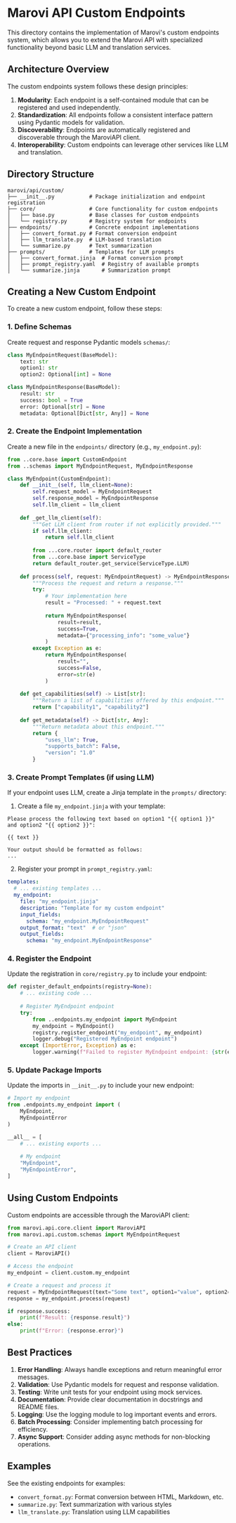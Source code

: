 # Marovi API Custom Endpoints

This directory contains the implementation of Marovi's custom endpoints system, which allows you to extend the Marovi API with specialized functionality beyond basic LLM and translation services.

## Architecture Overview

The custom endpoints system follows these design principles:

1. **Modularity**: Each endpoint is a self-contained module that can be registered and used independently.
2. **Standardization**: All endpoints follow a consistent interface pattern using Pydantic models for validation.
3. **Discoverability**: Endpoints are automatically registered and discoverable through the MaroviAPI client.
4. **Interoperability**: Custom endpoints can leverage other services like LLM and translation.

## Directory Structure

```
marovi/api/custom/
├── __init__.py           # Package initialization and endpoint registration
├── core/                 # Core functionality for custom endpoints
│   ├── base.py           # Base classes for custom endpoints
│   └── registry.py       # Registry system for endpoints
├── endpoints/            # Concrete endpoint implementations
│   ├── convert_format.py # Format conversion endpoint
│   ├── llm_translate.py  # LLM-based translation
│   └── summarize.py      # Text summarization
├── prompts/              # Templates for LLM prompts
│   ├── convert_format.jinja  # Format conversion prompt
│   ├── prompt_registry.yaml  # Registry of available prompts
│   └── summarize.jinja       # Summarization prompt
```

## Creating a New Custom Endpoint

To create a new custom endpoint, follow these steps:

### 1. Define Schemas

Create request and response Pydantic models `schemas/`:

```python
class MyEndpointRequest(BaseModel):
    text: str
    option1: str
    option2: Optional[int] = None

class MyEndpointResponse(BaseModel):
    result: str
    success: bool = True
    error: Optional[str] = None
    metadata: Optional[Dict[str, Any]] = None
```

### 2. Create the Endpoint Implementation

Create a new file in the `endpoints/` directory (e.g., `my_endpoint.py`):

```python
from ..core.base import CustomEndpoint
from ..schemas import MyEndpointRequest, MyEndpointResponse

class MyEndpoint(CustomEndpoint):
    def __init__(self, llm_client=None):
        self.request_model = MyEndpointRequest
        self.response_model = MyEndpointResponse
        self.llm_client = llm_client
        
    def _get_llm_client(self):
        """Get LLM client from router if not explicitly provided."""
        if self.llm_client:
            return self.llm_client
        
        from ...core.router import default_router
        from ...core.base import ServiceType
        return default_router.get_service(ServiceType.LLM)
    
    def process(self, request: MyEndpointRequest) -> MyEndpointResponse:
        """Process the request and return a response."""
        try:
            # Your implementation here
            result = "Processed: " + request.text
            
            return MyEndpointResponse(
                result=result,
                success=True,
                metadata={"processing_info": "some_value"}
            )
        except Exception as e:
            return MyEndpointResponse(
                result="",
                success=False,
                error=str(e)
            )
    
    def get_capabilities(self) -> List[str]:
        """Return a list of capabilities offered by this endpoint."""
        return ["capability1", "capability2"]
    
    def get_metadata(self) -> Dict[str, Any]:
        """Return metadata about this endpoint."""
        return {
            "uses_llm": True,
            "supports_batch": False,
            "version": "1.0"
        }
```

### 3. Create Prompt Templates (if using LLM)

If your endpoint uses LLM, create a Jinja template in the `prompts/` directory:

1. Create a file `my_endpoint.jinja` with your template:
```jinja
Please process the following text based on option1 "{{ option1 }}" 
and option2 "{{ option2 }}":

{{ text }}

Your output should be formatted as follows:
...
```

2. Register your prompt in `prompt_registry.yaml`:
```yaml
templates:
  # ... existing templates ...
  my_endpoint:
    file: "my_endpoint.jinja"
    description: "Template for my custom endpoint"
    input_fields:
      schema: "my_endpoint.MyEndpointRequest"
    output_format: "text"  # or "json"
    output_fields:
      schema: "my_endpoint.MyEndpointResponse"
```

### 4. Register the Endpoint

Update the registration in `core/registry.py` to include your endpoint:

```python
def register_default_endpoints(registry=None):
    # ... existing code ...
    
    # Register MyEndpoint endpoint
    try:
        from ..endpoints.my_endpoint import MyEndpoint
        my_endpoint = MyEndpoint()
        registry.register_endpoint("my_endpoint", my_endpoint)
        logger.debug("Registered MyEndpoint endpoint")
    except (ImportError, Exception) as e:
        logger.warning(f"Failed to register MyEndpoint endpoint: {str(e)}")
```

### 5. Update Package Imports

Update the imports in `__init__.py` to include your new endpoint:

```python
# Import my endpoint
from .endpoints.my_endpoint import (
    MyEndpoint,
    MyEndpointError
)

__all__ = [
    # ... existing exports ...
    
    # My endpoint
    "MyEndpoint",
    "MyEndpointError",
]
```

## Using Custom Endpoints

Custom endpoints are accessible through the MaroviAPI client:

```python
from marovi.api.core.client import MaroviAPI
from marovi.api.custom.schemas import MyEndpointRequest

# Create an API client
client = MaroviAPI()

# Access the endpoint
my_endpoint = client.custom.my_endpoint

# Create a request and process it
request = MyEndpointRequest(text="Some text", option1="value", option2=42)
response = my_endpoint.process(request)

if response.success:
    print(f"Result: {response.result}")
else:
    print(f"Error: {response.error}")
```

## Best Practices

1. **Error Handling**: Always handle exceptions and return meaningful error messages.
2. **Validation**: Use Pydantic models for request and response validation.
3. **Testing**: Write unit tests for your endpoint using mock services.
4. **Documentation**: Provide clear documentation in docstrings and README files.
5. **Logging**: Use the logging module to log important events and errors.
6. **Batch Processing**: Consider implementing batch processing for efficiency.
7. **Async Support**: Consider adding async methods for non-blocking operations.

## Examples

See the existing endpoints for examples:
- `convert_format.py`: Format conversion between HTML, Markdown, etc.
- `summarize.py`: Text summarization with various styles
- `llm_translate.py`: Translation using LLM capabilities
